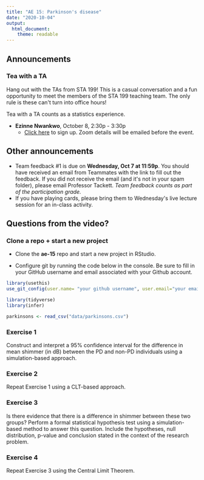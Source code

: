 ```yaml
---
title: "AE 15: Parkinson's disease"
date: "2020-10-04"
output: 
  html_document:
    theme: readable
---
```


## Announcements 

### Tea with a TA 

Hang out with the TAs from STA 199! This is a casual conversation and a fun opportunity to meet the members of the STA 199 teaching team. The only rule is these can't turn into office hours! 

Tea with a TA counts as a statistics experience.

- **Ezinne Nwankwo**, October 8, 2:30p - 3:30p
  - [Click here](https://forms.gle/EPdQBFigj93JYTET7) to sign up. Zoom details will be emailed before the event.

## Other announcements

- Team feedback #1 is due on **Wednesday, Oct 7 at 11:59p**. You should have received an email from Teammates with the link to fill out the feedback. If you did not receive the email (and it's not in your spam folder), please email Professor Tackett. *Team feedback counts as part of the participation grade.*
- If you have playing cards, please bring them to Wednesday's live lecture session for an in-class activity.

## Questions from the video? 

### Clone a repo + start a new project

- Clone the **ae-15** repo and start a new project in RStudio. 

- Configure git by running the code below in the console. Be sure to fill in your GitHub username and email associated with your Github account. 


```r
library(usethis)
use_git_config(user.name= "your github username", user.email="your email")
```


```r
library(tidyverse)
library(infer)

parkinsons <- read_csv("data/parkinsons.csv")
```

### Exercise 1

Construct and interpret a 95% confidence interval for the difference in mean shimmer (in dB) between the PD and non-PD individuals using a simulation-based approach.


### Exercise 2

Repeat Exercise 1 using a CLT-based approach.

### Exercise 3

Is there evidence that there is a difference in shimmer between these two groups? Perform a formal statistical hypothesis test using a simulation-based method to answer this question. Include the hypotheses, null distribution, p-value and conclusion stated in the context of the research problem. 


### Exercise 4

Repeat Exercise 3 using the Central Limit Theorem.

